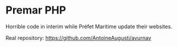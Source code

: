 # Premar PHP
Horrible code in interim while Préfet Maritime update their websites.

Real repository: https://github.com/AntoineAugusti/avurnav
